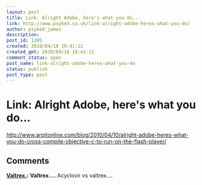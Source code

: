 ```yaml
---
layout: post
title: Link: Alright Adobe, here's what you do...
link: http://www.psyked.co.uk/link-alright-adobe-heres-what-you-do/
author: psyked_james
description: 
post_id: 1205
created: 2010/04/18 19:41:12
created_gmt: 2010/04/18 18:41:12
comment_status: open
post_name: link-alright-adobe-heres-what-you-do
status: publish
post_type: post
---
```


# Link: Alright Adobe, here's what you do...

<http://www.arpitonline.com/blog/2010/04/10/alright-adobe-heres-what-you-do-cross-compile-objective-c-to-run-on-the-flash-player/>

## Comments

**[Valtrex.](#851 "2011-01-17 21:55:04"):** **Valtrex....** Acyclovir vs valtrex....

